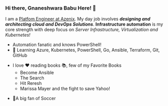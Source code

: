 ### Hi there, Gnaneshwara Babu Here! 👋

<!--
**code2gnana/code2gnana** is a ✨ _special_ ✨ repository because its `README.md` (this file) appears on your GitHub profile.
-->
I am a [Platfom Engineer at Azenix](https://www.linkedin.com/in/gnaneshwara-babu/). My day job involves ***designing and architecting cloud and DevOps Solutions***. **Infrastructure automation** is my core strength with deep focus on *Server Infrastructure, Virtualization and Kubernetes!*

- Automation fanatic and knows PowerShell!
- 🌻 Learning Azure, Kubernetes, PowerShell, Go, Ansible, Terraform, Git, GitHub
* I love :heart: reading books 📚, few of my Favorite Books 
  * Become Ansible
  * The Search
  * Hit Reresh
  * Marissa Mayer and the fight to save Yahoo!
- 🏅A big fan of Soccer

<!--- 🔭 I’m currently working on ...
- 🌱 I’m currently learning ...
- 👯 I’m looking to collaborate on ...
- 🤔 I’m looking for help with ...
- 💬 Ask me about ...
- 📫 How to reach me: ...
- 😄 Pronouns: ...
- ⚡ Fun fact: ...
-->
